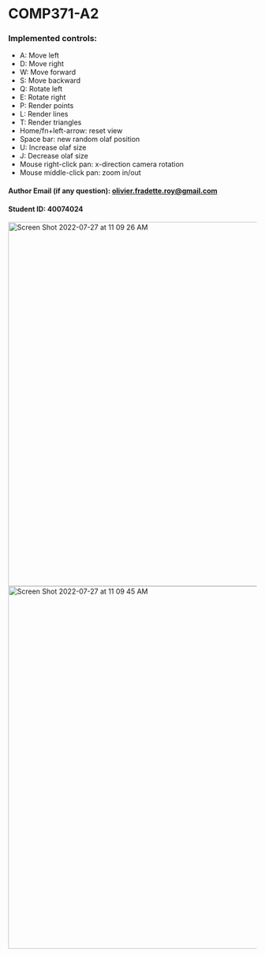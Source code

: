 # COMP371-A2

### Implemented controls:

- A: Move left
- D: Move right
- W: Move forward
- S: Move backward
- Q: Rotate left
- E: Rotate right
- P: Render points
- L: Render lines
- T: Render triangles
- Home/fn+left-arrow: reset view
- Space bar: new random olaf position
- U: Increase olaf size
- J: Decrease olaf size
- Mouse right-click pan: x-direction camera rotation
- Mouse middle-click pan: zoom in/out

#### Author Email (if any question): olivier.fradette.roy@gmail.com

#### Student ID: 40074024
<img width="739" alt="Screen Shot 2022-07-27 at 11 09 26 AM" src="https://user-images.githubusercontent.com/39419311/181282951-36398204-d11c-44e2-b8e3-c88ba8bf00e0.png">
<img width="736" alt="Screen Shot 2022-07-27 at 11 09 45 AM" src="https://user-images.githubusercontent.com/39419311/181283020-0848fd01-752e-41fc-abab-feaee8bae7e8.png">
